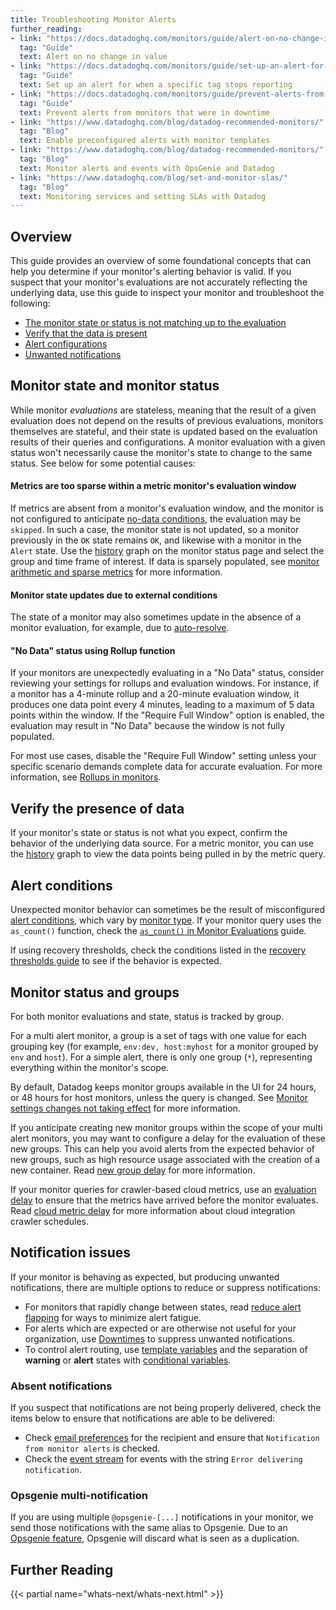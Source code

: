 ```yaml
---
title: Troubleshooting Monitor Alerts
further_reading:
- link: "https://docs.datadoghq.com/monitors/guide/alert-on-no-change-in-value/"
  tag: "Guide"
  text: Alert on no change in value
- link: "https://docs.datadoghq.com/monitors/guide/set-up-an-alert-for-when-a-specific-tag-stops-reporting/"
  tag: "Guide"
  text: Set up an alert for when a specific tag stops reporting
- link: "https://docs.datadoghq.com/monitors/guide/prevent-alerts-from-monitors-that-were-in-downtime/"
  tag: "Guide"
  text: Prevent alerts from monitors that were in downtime
- link: "https://www.datadoghq.com/blog/datadog-recommended-monitors/"
  tag: "Blog"
  text: Enable preconfigured alerts with monitor templates
- link: "https://www.datadoghq.com/blog/datadog-recommended-monitors/"
  tag: "Blog"
  text: Monitor alerts and events with OpsGenie and Datadog
- link: "https://www.datadoghq.com/blog/set-and-monitor-slas/"
  tag: "Blog"
  text: Monitoring services and setting SLAs with Datadog
---
```


## Overview

This guide provides an overview of some foundational concepts that can help you determine if your monitor's alerting behavior is valid. If you suspect that your monitor's evaluations are not accurately reflecting the underlying data, use this guide to inspect your monitor and troubleshoot the following:
- [The monitor state or status is not matching up to the evaluation](#monitor-state-and-monitor-status)
- [Verify that the data is present](#verify-the-presence-of-data)
- [Alert configurations](#alert-conditions)
- [Unwanted notifications](#notification-issues)

## Monitor state and monitor status

While monitor *evaluations* are stateless, meaning that the result of a given evaluation does not depend on the results of previous evaluations, monitors themselves are stateful, and their state is updated based on the evaluation results of their queries and configurations. A monitor evaluation with a given status won't necessarily cause the monitor's state to change to the same status. See below for some potential causes:

#### Metrics are too sparse within a metric monitor's evaluation window

If metrics are absent from a monitor's evaluation window, and the monitor is not configured to anticipate [no-data conditions][1], the evaluation may be `skipped`. In such a case, the monitor state is not updated, so a monitor previously in the `OK` state remains `OK`, and likewise with a monitor in the `Alert` state. Use the [history][2] graph on the monitor status page and select the group and time frame of interest. If data is sparsely populated, see [monitor arithmetic and sparse metrics][3] for more information.

#### Monitor state updates due to external conditions

The state of a monitor may also sometimes update in the absence of a monitor evaluation, for example, due to [auto-resolve][4].

#### "No Data" status using Rollup function

If your monitors are unexpectedly evaluating in a "No Data" status, consider reviewing your settings for rollups and evaluation windows. For instance, if a monitor has a 4-minute rollup and a 20-minute evaluation window, it produces one data point every 4 minutes, leading to a maximum of 5 data points within the window. If the "Require Full Window" option is enabled, the evaluation may result in "No Data" because the window is not fully populated. 

For most use cases, disable the "Require Full Window" setting unless your specific scenario demands complete data for accurate evaluation. For more information, see [Rollups in monitors][21].

## Verify the presence of data

If your monitor's state or status is not what you expect, confirm the behavior of the underlying data source. For a metric monitor, you can use the [history][2] graph to view the data points being pulled in by the metric query. 

## Alert conditions

Unexpected monitor behavior can sometimes be the result of misconfigured [alert conditions][5], which vary by [monitor type][6]. If your monitor query uses the `as_count()` function, check the [`as_count()` in Monitor Evaluations][7] guide.

If using recovery thresholds, check the conditions listed in the [recovery thresholds guide][8] to see if the behavior is expected.

## Monitor status and groups

For both monitor evaluations and state, status is tracked by group.

For a multi alert monitor, a group is a set of tags with one value for each grouping key (for example, `env:dev, host:myhost` for a monitor grouped by `env` and `host`). For a simple alert, there is only one group (`*`), representing everything within the monitor's scope.

By default, Datadog keeps monitor groups available in the UI for 24 hours, or 48 hours for host monitors, unless the query is changed. See [Monitor settings changes not taking effect][9] for more information.

If you anticipate creating new monitor groups within the scope of your multi alert monitors, you may want to configure a delay for the evaluation of these new groups. This can help you avoid alerts from the expected behavior of new groups, such as high resource usage associated with the creation of a new container. Read [new group delay][10] for more information.

If your monitor queries for crawler-based cloud metrics, use an [evaluation delay][11] to ensure that the metrics have arrived before the monitor evaluates. Read [cloud metric delay][12] for more information about cloud integration crawler schedules.

## Notification issues

If your monitor is behaving as expected, but producing unwanted notifications, there are multiple options to reduce or suppress notifications:

- For monitors that rapidly change between states, read [reduce alert flapping][13] for ways to minimize alert fatigue.
- For alerts which are expected or are otherwise not useful for your organization, use [Downtimes][14] to suppress unwanted notifications.
- To control alert routing, use [template variables][15] and the separation of **warning** or **alert** states with [conditional variables][16].

### Absent notifications

If you suspect that notifications are not being properly delivered, check the items below to ensure that notifications are able to be delivered:

- Check [email preferences][17] for the recipient and ensure that `Notification from monitor alerts` is checked.
- Check the [event stream][18] for events with the string `Error delivering notification`.

### Opsgenie multi-notification

If you are using multiple `@opsgenie-[...]` notifications in your monitor, we send those notifications with the same alias to Opsgenie.
Due to an [Opsgenie feature][19], Opsgenie will discard what is seen as a duplication.

## Further Reading

{{< partial name="whats-next/whats-next.html" >}}

[1]: /monitors/configuration/?tabs=thresholdalert#no-data
[2]: /monitors/status/#history
[3]: /monitors/guide/monitor-arithmetic-and-sparse-metrics/
[4]: /monitors/configuration/?tabs=thresholdalert#auto-resolve
[5]: /monitors/configuration/?tabs=thresholdalert#set-alert-conditions
[6]: /monitors/types
[7]: /monitors/guide/as-count-in-monitor-evaluations/
[8]: /monitors/guide/recovery-thresholds/#behavior
[9]: /monitors/guide/why-did-my-monitor-settings-change-not-take-effect
[10]: /monitors/configuration/?tabs=thresholdalert#new-group-delay
[11]: /monitors/configuration/?tabs=thresholdalert#evaluation-delay
[12]: /integrations/faq/cloud-metric-delay/
[13]: /monitors/guide/reduce-alert-flapping/
[14]: /monitors/guide/suppress-alert-with-downtimes/
[15]: /monitors/notify/variables/?tab=is_alert&tabs=is_alert#template-variables
[16]: /monitors/notify/variables/?tab=is_alert&tabs=is_alert#conditional-variables
[17]: /account_management/#preferences
[18]: /events/stream
[19]: https://docs.opsgenie.com/docs/alert-deduplication
[20]: /notebooks
[21]: /dashboards/functions/rollup/#rollups-in-monitors